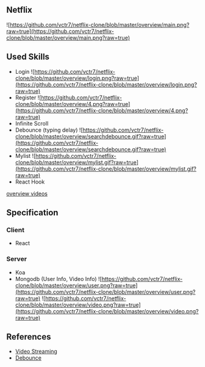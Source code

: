 ## Netflix
![https://github.com/vctr7/netflix-clone/blob/master/overview/main.png?raw=true](https://github.com/vctr7/netflix-clone/blob/master/overview/main.png?raw=true)

## Used Skills
- Login
![https://github.com/vctr7/netflix-clone/blob/master/overview/login.png?raw=true](https://github.com/vctr7/netflix-clone/blob/master/overview/login.png?raw=true)
- Register
![https://github.com/vctr7/netflix-clone/blob/master/overview/4.png?raw=true](https://github.com/vctr7/netflix-clone/blob/master/overview/4.png?raw=true)
- Infinite Scroll
- Debounce (typing delay)
![https://github.com/vctr7/netflix-clone/blob/master/overview/searchdebounce.gif?raw=true](https://github.com/vctr7/netflix-clone/blob/master/overview/searchdebounce.gif?raw=true)
- Mylist
![https://github.com/vctr7/netflix-clone/blob/master/overview/mylist.gif?raw=true](https://github.com/vctr7/netflix-clone/blob/master/overview/mylist.gif?raw=true)
- React Hook

[overview videos](https://drive.google.com/drive/folders/167PenUAr3xdfL_ccGouGtlOtiNY3T6Rp)

## Specification

### Client
- React

### Server
- Koa
- Mongodb (User Info, Video Info)
![https://github.com/vctr7/netflix-clone/blob/master/overview/user.png?raw=true](https://github.com/vctr7/netflix-clone/blob/master/overview/user.png?raw=true)
![https://github.com/vctr7/netflix-clone/blob/master/overview/video.png?raw=true](https://github.com/vctr7/netflix-clone/blob/master/overview/video.png?raw=true)

## References
- [Video Streaming](https://dev.to/abdisalan_js/how-to-code-a-video-streaming-server-using-nodejs-2o0)
- [Debounce](https://ithub.tistory.com/319)
